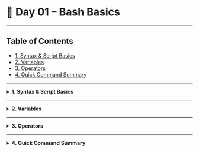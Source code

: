 # 🐧 Day 01 – Bash Basics

---

## Table of Contents

- [1. Syntax & Script Basics](#1-syntax--script-basics)  
- [2. Variables](#2-variables)  
- [3. Operators](#3-operators)  
- [4. Quick Command Summary](#4-quick-command-summary)  

---

<details>
<summary><strong>1. Syntax & Script Basics</strong></summary>

### Theory & Notes

- **Shebang (`#! /bin/bash`)**  
  Tells the OS to use Bash to interpret this script.
- **Comments (`#`)**  
  Lines beginning with `#` are ignored by Bash; use them to document your code.
- **Command Order**  
  Commands execute sequentially from top to bottom.
- **Semicolons (`;`)**  
  Separate multiple commands on the same line.
- **Script Workflow**  
  1. **Create** with `vi script.sh`  
  2. **Add shebang** as first line: `#! /bin/bash`  
  3. **Make executable:** `chmod +x script.sh`  
  4. **Run:** `./script.sh`

### Example

```bash
#!/bin/bash
# greet.sh — print greeting
echo "Hello, World!"
````

```output
Hello, World!
```

---

| Command            | Purpose                  | Example              |
| ------------------ | ------------------------ | -------------------- |
| `#! /bin/bash`     | Specify Bash interpreter | N/A                  |
| `# comment`        | Ignore line              | `# backup script`    |
| `chmod +x file.sh` | Make script executable   | `chmod +x backup.sh` |
| `./script.sh`      | Run the script           | `./backup.sh`        |

</details>

---

<details>
<summary><strong>2. Variables</strong></summary>

### Theory & Notes

* **User-Defined Variables:** custom variables you set in your session (analogy: sticky note on your desk).  
  - Syntax: `NAME="value"`  
  - Example: `FAVORITE_SNACK="cookies"`

* **Environment Variables (Predefined):** system-set variables available to all shells and subprocesses (analogy: office hallway bulletin board).  
  - Syntax: `export NAME="value"`  
  - Example: `export FAVORITE_SNACK="cookies"`

* **Access:** `$NAME` or `${NAME}`  
* **Read Input:** `read VAR` stores user input  
* **Unset:** `unset VAR` deletes the variable  
* **Naming Rules:** start with letter/underscore, case-sensitive, no special chars  * **Naming Rules:**  
  1. **Start Character:** must begin with a letter (`A–Z`, `a–z`) or underscore (`_`).  
     * Valid: `VAR1`, `_temp`, `myVar`  
     * Invalid: `1VAR`, `-name`, `@home`  
  2. **Allowed Characters:** letters, digits (`0–9`), and underscores only.  
  3. **No Spaces or Symbols:** cannot include spaces, hyphens, punctuation, or special chars.  
  4. **Case-Sensitive:** `MyVar` ≠ `myvar`.  
  5. **Convention:**  
     * Uppercase for variables meant as environment/config (e.g., `PATH`, `FAVORITE_SNACK`).  
     * Lowercase for internal script vars (e.g., `count`, `file_path`).

### Example

```bash
#!/bin/bash

# 1) User-defined (deck-board):
FAVORITE_SNACK="cookies"
echo "Deck-board: $FAVORITE_SNACK"

# 2) Check before export:
python3 -c 'import os; print(os.getenv("FAVORITE_SNACK"))'   # None

# 3) Export to environment (hallway bulletin board):
export FAVORITE_SNACK
echo "Hallway board: $FAVORITE_SNACK"

# 4) Check after export:
python3 -c 'import os; print(os.getenv("FAVORITE_SNACK"))'   # cookies
````

```output
Deck-board: cookies
None
Hallway board: cookies
cookies
```

---

| Command                           | Purpose                               | Example                                                      |
| --------------------------------- | ------------------------------------- | ------------------------------------------------------------ |
| `NAME="value"`                    | Create user-defined variable          | `FAVORITE_SNACK="cookies"`                                   |
| `echo "$NAME"`                    | Display variable value                | `echo "$FAVORITE_SNACK"`                                     |
| `export NAME`                     | Convert to environment variable       | `export FAVORITE_SNACK`                                      |
| `python3 -c '…os.getenv("NAME")'` | Check environment variable via Python | `python3 -c 'import os; print(os.getenv("FAVORITE_SNACK"))'` |
| `unset NAME`                      | Remove variable                       | `unset FAVORITE_SNACK`                                       |

</details>

---

<details>
<summary><strong>3. Operators</strong></summary>

### Theory & Notes

* **Arithmetic Operators** (inside `$((…))`)

  * Addition: `((a + b))`
  * Subtraction: `((a - b))`
  * Multiplication: `((a * b))`
  * Division: `((a / b))`
  * Modulo: `((a % b))`
* **Comparison Operators** (inside `[[ ]]`)

  * Numeric: `-eq`, `-ne`, `-lt`, `-gt`, `-le`, `-ge`
  * String: `=`, `!=`, `-z` (empty), `-n` (non-empty)
* **Logical Operators:** `&&` (and), `||` (or), `!` (not)
* **Redirection & Pipes:**

  * Output: `> file`, `>> file`
  * Input: `< file`
  * Pipe: `cmd1 | cmd2`

### Example

```bash
#!/bin/bash
# operator-demo.sh
echo "Enter two numbers:"
read X Y
echo "Sum     = $((X + Y))"
echo "Product = $((X * Y))"
```

```output
Enter two numbers:
4 5
Sum     = 9
Product = 20
```

---

| Category         | Syntax             | Purpose                |                            |                              |
| ---------------- | ------------------ | ---------------------- | -------------------------- | ---------------------------- |
| Arithmetic       | `$((num1 + num2))` | Calculate expressions  |                            |                              |
| Comparison (num) | `[[ $a -eq $b ]]`  | Compare numeric values |                            |                              |
| Comparison (str) | `[[ -z "$str" ]]`  | Test string emptiness  |                            |                              |
| Logical          | `&&`, \`           |                        | `, `!\`                    | Combine or invert conditions |
| Redirection      | `>`, `>>`, `<`     | Redirect I/O           |                            |                              |
| Pipe             | \`cmd1             | cmd2\`                 | Chain command output/input |                              |

</details>

---

<details>
<summary><strong>4. Quick Command Summary</strong></summary>

## Quick Command Summary

| Command              | Purpose                        |                       |
| -------------------- | ------------------------------ | --------------------- |
| `vi script.sh`       | Create or edit a script file   |                       |
| `chmod +x script.sh` | Make script executable         |                       |
| `./script.sh`        | Execute the script             |                       |
| `NAME="value"`       | Assign variable                |                       |
| `export VAR="value"` | Export variable to environment |                       |
| `unset VAR`          | Unset variable                 |                       |
| `$((a + b))`         | Perform arithmetic             |                       |
| `[[ ... ]]`          | Test expressions               |                       |
| \`                   | `, `>`, `>>`, `<\`             | Pipe and redirect I/O |

</details>